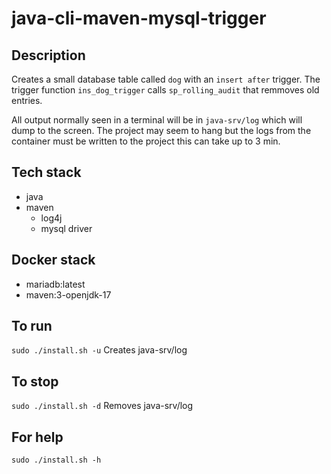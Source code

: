# java-cli-maven-mysql-trigger

## Description
Creates a small database table
called `dog` with an `insert after` trigger.
The trigger function `ins_dog_trigger` calls `sp_rolling_audit`
that remmoves old entries. 


All output normally
seen in a terminal will be in `java-srv/log` which will dump to the screen. The project may seem to hang but the logs from the container must be written to the project this can take up to 3 min.

## Tech stack
- java
- maven
  - log4j
  - mysql driver

## Docker stack
- mariadb:latest
- maven:3-openjdk-17

## To run
`sudo ./install.sh -u`
Creates java-srv/log

## To stop
`sudo ./install.sh -d`
Removes java-srv/log

## For help
`sudo ./install.sh -h`
